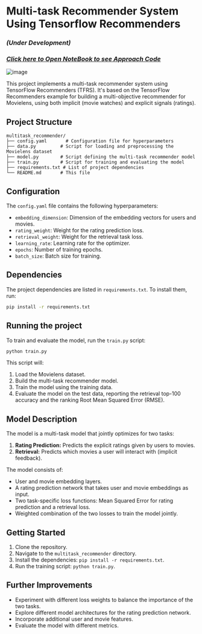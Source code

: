 # Multi-task Recommender System Using Tensorflow Recommenders
### ***(Under Development)***

### ***[Click here to Open NoteBook to see Approach Code](https://github.com/DebopamParam/MultiTask-Recommender-System-using-Tensorflow-Recommenders/blob/main/Multi-Task%20Recommender.ipynb)***
![image](https://github.com/user-attachments/assets/1988bd0a-7857-4f95-8cee-cc4c2cd1e665)

This project implements a multi-task recommender system using TensorFlow Recommenders (TFRS). It's based on the TensorFlow Recommenders example for building a multi-objective recommender for Movielens, using both implicit (movie watches) and explicit signals (ratings).

## Project Structure

```
multitask_recommender/
├── config.yaml       # Configuration file for hyperparameters
├── data.py         # Script for loading and preprocessing the Movielens dataset
├── model.py        # Script defining the multi-task recommender model
├── train.py        # Script for training and evaluating the model
├── requirements.txt # List of project dependencies
└── README.md       # This file
```

## Configuration

The `config.yaml` file contains the following hyperparameters:

- `embedding_dimension`: Dimension of the embedding vectors for users and movies.
- `rating_weight`: Weight for the rating prediction loss.
- `retrieval_weight`: Weight for the retrieval task loss.
- `learning_rate`: Learning rate for the optimizer.
- `epochs`: Number of training epochs.
- `batch_size`: Batch size for training.

## Dependencies

The project dependencies are listed in `requirements.txt`. To install them, run:

```bash
pip install -r requirements.txt
```

## Running the project

To train and evaluate the model, run the `train.py` script:

```bash
python train.py
```

This script will:

1. Load the Movielens dataset.
2. Build the multi-task recommender model.
3. Train the model using the training data.
4. Evaluate the model on the test data, reporting the retrieval top-100 accuracy and the ranking Root Mean Squared Error (RMSE).

## Model Description

The model is a multi-task model that jointly optimizes for two tasks:

1. **Rating Prediction:** Predicts the explicit ratings given by users to movies.
2. **Retrieval:** Predicts which movies a user will interact with (implicit feedback).

The model consists of:

- User and movie embedding layers.
- A rating prediction network that takes user and movie embeddings as input.
- Two task-specific loss functions: Mean Squared Error for rating prediction and a retrieval loss.
- Weighted combination of the two losses to train the model jointly.

## Getting Started

1. Clone the repository.
2. Navigate to the `multitask_recommender` directory.
3. Install the dependencies: `pip install -r requirements.txt`.
4. Run the training script: `python train.py`.

## Further Improvements

- Experiment with different loss weights to balance the importance of the two tasks.
- Explore different model architectures for the rating prediction network.
- Incorporate additional user and movie features.
- Evaluate the model with different metrics.
